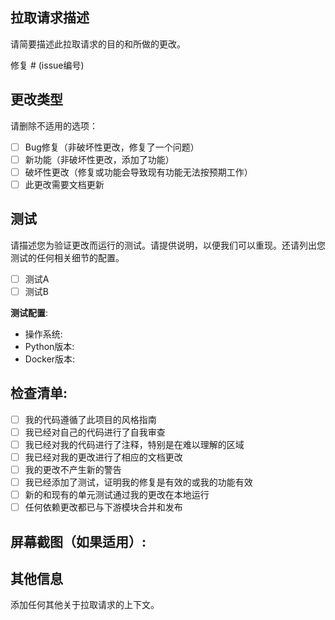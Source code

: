 ## 拉取请求描述

请简要描述此拉取请求的目的和所做的更改。

修复 # (issue编号)

## 更改类型

请删除不适用的选项：

- [ ] Bug修复（非破坏性更改，修复了一个问题）
- [ ] 新功能（非破坏性更改，添加了功能）
- [ ] 破坏性更改（修复或功能会导致现有功能无法按预期工作）
- [ ] 此更改需要文档更新

## 测试

请描述您为验证更改而运行的测试。请提供说明，以便我们可以重现。还请列出您测试的任何相关细节的配置。

- [ ] 测试A
- [ ] 测试B

**测试配置**:
* 操作系统:
* Python版本:
* Docker版本:

## 检查清单:

- [ ] 我的代码遵循了此项目的风格指南
- [ ] 我已经对自己的代码进行了自我审查
- [ ] 我已经对我的代码进行了注释，特别是在难以理解的区域
- [ ] 我已经对我的更改进行了相应的文档更改
- [ ] 我的更改不产生新的警告
- [ ] 我已经添加了测试，证明我的修复是有效的或我的功能有效
- [ ] 新的和现有的单元测试通过我的更改在本地运行
- [ ] 任何依赖更改都已与下游模块合并和发布

## 屏幕截图（如果适用）:

## 其他信息

添加任何其他关于拉取请求的上下文。